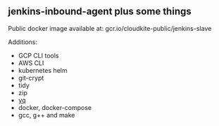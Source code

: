 ## jenkins-inbound-agent plus some things ##

Public docker image available at: gcr.io/cloudkite-public/jenkins-slave

Additions:
* GCP CLI tools
* AWS CLI
* kubernetes helm
* git-crypt
* tidy
* zip
* [yq](https://github.com/mikefarah/yq)
* docker, docker-compose
* gcc, g++ and make
